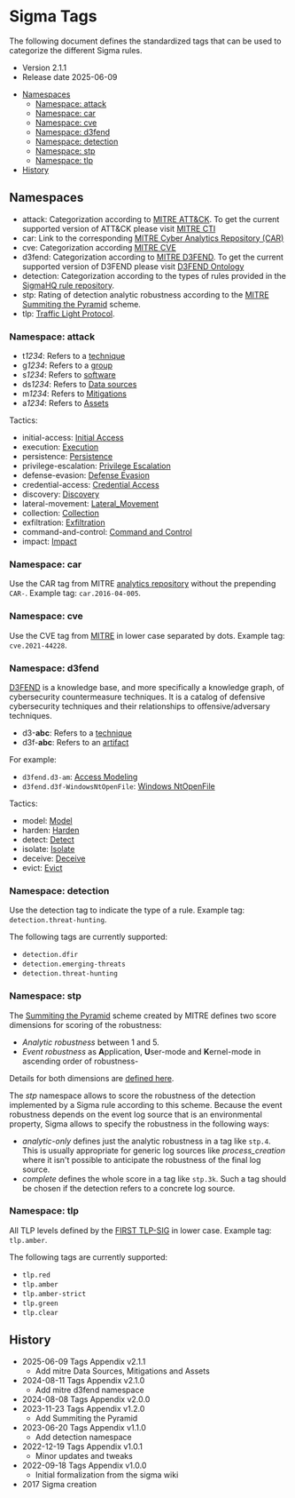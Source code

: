# Sigma Tags

The following document defines the standardized tags that can be used to categorize the different Sigma rules.

- Version 2.1.1
- Release date 2025-06-09

<!-- mdformat-toc start --slug=github --maxlevel=6 --minlevel=2 -->

- [Namespaces](#namespaces)
  - [Namespace: attack](#namespace-attack)
  - [Namespace: car](#namespace-car)
  - [Namespace: cve](#namespace-cve)
  - [Namespace: d3fend](#namespace-d3fend)
  - [Namespace: detection](#namespace-detection)
  - [Namespace: stp](#namespace-stp)
  - [Namespace: tlp](#namespace-tlp)
- [History](#history)

<!-- mdformat-toc end -->

## Namespaces<a name="namespaces"></a>

- attack: Categorization according to [MITRE ATT&CK](https://attack.mitre.org). To get the current supported version of ATT&CK please visit [MITRE CTI](https://github.com/mitre/cti)
- car: Link to the corresponding [MITRE Cyber Analytics Repository (CAR)](https://car.mitre.org/)
- cve: Categorization according [MITRE CVE](https://cve.mitre.org/)
- d3fend: Categorization according to [MITRE D3FEND](https://d3fend.mitre.org/). To get the current supported version of D3FEND please visit [D3FEND Ontology](https://github.com/d3fend/d3fend-ontology)
- detection: Categorization according to the types of rules provided in the [SigmaHQ rule repository](https://github.com/SigmaHQ/sigma).
- stp: Rating of detection analytic robustness according to the [MITRE Summiting the Pyramid](https://center-for-threat-informed-defense.github.io/summiting-the-pyramid/) scheme.
- tlp: [Traffic Light Protocol](https://www.first.org/tlp/).

### Namespace: attack<a name="namespace-attack"></a>

- t*1234*: Refers to a [technique](https://attack.mitre.org/wiki/All_Techniques)
- g*1234*: Refers to a [group](https://attack.mitre.org/wiki/Groups)
- s*1234*: Refers to [software](https://attack.mitre.org/wiki/Software)
- ds*1234*: Refers to [Data sources](https://attack.mitre.org/datasources/)
- m*1234*: Refers to [Mitigations](https://attack.mitre.org/mitigations/)
- a*1234*: Refers to [Assets](https://attack.mitre.org/assets/)

Tactics:

- initial-access: [Initial Access](https://attack.mitre.org/tactics/TA0001/)
- execution: [Execution](https://attack.mitre.org/tactics/TA0002/)
- persistence: [Persistence](https://attack.mitre.org/tactics/TA0003/)
- privilege-escalation: [Privilege Escalation](https://attack.mitre.org/tactics/TA0004/)
- defense-evasion: [Defense Evasion](https://attack.mitre.org/tactics/TA0005/)
- credential-access: [Credential Access](https://attack.mitre.org/tactics/TA0006/)
- discovery: [Discovery](https://attack.mitre.org/tactics/TA0007/)
- lateral-movement: [Lateral_Movement](https://attack.mitre.org/tactics/TA0008/)
- collection: [Collection](https://attack.mitre.org/tactics/TA0009/)
- exfiltration: [Exfiltration](https://attack.mitre.org/tactics/TA0010/)
- command-and-control: [Command and Control](https://attack.mitre.org/tactics/TA0011/)
- impact: [Impact](https://attack.mitre.org/tactics/TA0040/)

### Namespace: car<a name="namespace-car"></a>

Use the CAR tag from MITRE [analytics repository](https://car.mitre.org/analytics/) without the prepending `CAR-`. Example
tag: `car.2016-04-005`.

### Namespace: cve<a name="namespace-cve"></a>

Use the CVE tag from [MITRE](https://cve.mitre.org) in lower case separated by dots. Example tag: `cve.2021-44228`.

### Namespace: d3fend<a name="namespace-d3fend"></a>

[D3FEND](https://d3fend.mitre.org/) is a knowledge base, and more specifically a knowledge graph, of cybersecurity countermeasure techniques.
It is a catalog of defensive cybersecurity techniques and their relationships to offensive/adversary techniques.

- d3-**abc**: Refers to a [technique](https://d3fend.mitre.org/)
- d3f-**abc**: Refers to an [artifact](https://d3fend.mitre.org/dao/artifact/)

For example:

- `d3fend.d3-am`: [Access Modeling](https://d3fend.mitre.org/technique/d3f:AccessModeling/)
- `d3fend.d3f-WindowsNtOpenFile`: [Windows NtOpenFile](https://d3fend.mitre.org/dao/artifact/d3f:WindowsNtOpenFile/)

Tactics:

- model: [Model](https://d3fend.mitre.org/tactic/d3f:Model/)
- harden: [Harden](https://d3fend.mitre.org/tactic/d3f:Harden/)
- detect: [Detect](https://d3fend.mitre.org/tactic/d3f:Model/)
- isolate: [Isolate](https://d3fend.mitre.org/tactic/d3f:Isolate)
- deceive: [Deceive](https://d3fend.mitre.org/tactic/d3f:Deceive)
- evict: [Evict](https://d3fend.mitre.org/tactic/d3f:Evict)

### Namespace: detection<a name="namespace-detection"></a>

Use the detection tag to indicate the type of a rule. Example tag: `detection.threat-hunting`.

The following tags are currently supported:

- `detection.dfir`
- `detection.emerging-threats`
- `detection.threat-hunting`

### Namespace: stp<a name="namespace-stp"></a>

The [Summiting the Pyramid](https://center-for-threat-informed-defense.github.io/summiting-the-pyramid/) scheme created
by MITRE defines two score dimensions for scoring of the robustness:

- *Analytic robustness* between 1 and 5.
- *Event robustness* as **A**pplication, **U**ser-mode and **K**ernel-mode in ascending order of robustness-

Details for both dimensions are [defined here](https://center-for-threat-informed-defense.github.io/summiting-the-pyramid/levels/).

The *stp* namespace allows to score the robustness of the detection implemented by a Sigma rule according to this
scheme. Because the event robustness depends on the event log source that is an environmental property, Sigma allows to
specify the robustness in the following ways:

- *analytic-only* defines just the analytic robustness in a tag like `stp.4`. This is usually appropriate for generic
  log sources like *process_creation* where it isn't possible to anticipate the robustness of the final log source.
- *complete* defines the whole score in a tag like `stp.3k`. Such a tag should be chosen if the detection refers to a
  concrete log source.

### Namespace: tlp<a name="namespace-tlp"></a>

All TLP levels defined by the [FIRST TLP-SIG](https://www.first.org/tlp/) in lower case. Example tag: `tlp.amber`.

The following tags are currently supported:

- `tlp.red`
- `tlp.amber`
- `tlp.amber-strict`
- `tlp.green`
- `tlp.clear`

## History<a name="history"></a>

- 2025-06-09 Tags Appendix v2.1.1
  - Add mitre Data Sources, Mitigations and Assets
- 2024-08-11 Tags Appendix v2.1.0
  - Add mitre d3fend namespace
- 2024-08-08 Tags Appendix v2.0.0
- 2023-11-23 Tags Appendix v1.2.0
  - Add Summiting the Pyramid
- 2023-06-20 Tags Appendix v1.1.0
  - Add detection namespace
- 2022-12-19 Tags Appendix v1.0.1
  - Minor updates and tweaks
- 2022-09-18 Tags Appendix v1.0.0
  - Initial formalization from the sigma wiki
- 2017 Sigma creation
